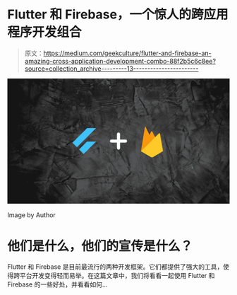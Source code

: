 # Flutter 和 Firebase，一个惊人的跨应用程序开发组合

> 原文：<https://medium.com/geekculture/flutter-and-firebase-an-amazing-cross-application-development-combo-88f2b5c6c8ee?source=collection_archive---------13----------------------->

![](img/fc871822451ce6a38dc272bf5d2b2ab0.png)

Image by Author

# 他们是什么，他们的宣传是什么？

Flutter 和 Firebase 是目前最流行的两种开发框架。它们都提供了强大的工具，使得跨平台开发变得轻而易举。在这篇文章中，我们将看看一起使用 Flutter 和 Firebase 的一些好处，并看看如何…